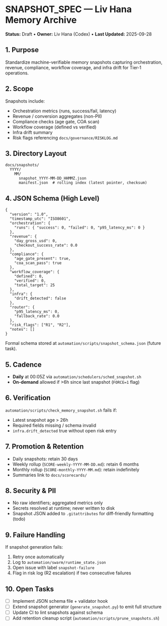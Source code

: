 <!--
Optimized: 2025-10-03
RPM: 3.6.0.6.ops-technology-ship-status-documentation
Session: Dual-AI Collaboration - Sonnet Docs Sweep
-->
# SNAPSHOT_SPEC — Liv Hana Memory Archive

**Status:** Draft • **Owner:** Liv Hana (Codex) • **Last Updated:** 2025-09-28

## 1. Purpose

Standardize machine-verifiable memory snapshots capturing orchestration, revenue, compliance, workflow coverage, and infra drift for Tier‑1 operations.

## 2. Scope

Snapshots include:

- Orchestration metrics (runs, success/fail, latency)
- Revenue / conversion aggregates (non-PII)
- Compliance checks (age gate, COA scan)
- Workflow coverage (defined vs verified)
- Infra drift summary
- Risk flags referencing `docs/governance/RISKLOG.md`

## 3. Directory Layout

```
docs/snapshots/
  YYYY/
    MM/
      snapshot_YYYY-MM-DD_HHMMZ.json
      manifest.json  # rolling index (latest pointer, checksum)
```

## 4. JSON Schema (High Level)

```jsonc
{
  "version": "1.0",
  "timestamp_utc": "ISO8601",
  "orchestration": {
    "runs": { "success": 0, "failed": 0, "p95_latency_ms": 0 }
  },
  "revenue": {
    "day_gross_usd": 0,
    "checkout_success_rate": 0.0
  },
  "compliance": {
    "age_gate_present": true,
    "coa_scan_pass": true
  },
  "workflow_coverage": {
    "defined": 0,
    "verified": 0,
    "total_target": 25
  },
  "infra": {
    "drift_detected": false
  },
  "router": {
    "p95_latency_ms": 0,
    "fallback_rate": 0.0
  },
  "risk_flags": ["R1", "R2"],
  "notes": []
}
```

Formal schema stored at `automation/scripts/snapshot_schema.json` (future task).

## 5. Cadence

- **Daily** at 00:05Z via `automation/schedulers/sched_snapshot.sh`
- **On-demand** allowed if >6h since last snapshot (`FORCE=1` flag)

## 6. Verification

`automation/scripts/check_memory_snapshot.sh` fails if:

- Latest snapshot age > 26h
- Required fields missing / schema invalid
- `infra.drift_detected` true without open risk entry

## 7. Promotion & Retention

- Daily snapshots: retain 30 days
- Weekly rollup (`SCORE-weekly-YYYY-MM-DD.md`): retain 6 months
- Monthly rollup (`SCORE-monthly-YYYY-MM.md`): retain indefinitely
- Summaries link to `docs/scorecards/`

## 8. Security & PII

- No raw identifiers; aggregated metrics only
- Secrets resolved at runtime; never written to disk
- Snapshot JSON added to `.gitattributes` for diff-friendly formatting (todo)

## 9. Failure Handling

If snapshot generation fails:

1. Retry once automatically
2. Log to `automation/swarm/runtime_state.json`
3. Open issue with label `snapshot-failure`
4. Flag in risk log (R2 escalation) if two consecutive failures

## 10. Open Tasks

- [ ] Implement JSON schema file + validator hook
- [ ] Extend snapshot generator (`generate_snapshot.py`) to emit full structure
- [ ] Update CI to lint snapshots against schema
- [ ] Add retention cleanup script (`automation/scripts/prune_snapshots.sh`)

<!-- Last verified: 2025-10-02 -->

<!-- Optimized: 2025-10-02 -->

<!-- Last updated: 2025-10-02 -->

<!-- Last optimized: 2025-10-02 -->
